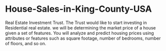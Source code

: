 # House-Sales-in-King-County-USA
 Real Estate Investment Trust. The Trust would like to start investing in Residential real estate. we will be determining the market price of a house given a set of features. You will analyze and predict housing prices using attributes or features such as square footage, number of bedrooms, number of floors, and so on.
